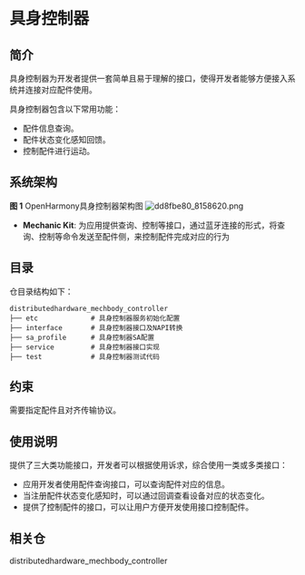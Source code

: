 # 具身控制器

## 简介

具身控制器为开发者提供一套简单且易于理解的接口，使得开发者能够方便接入系统并连接对应配件使用。

具身控制器包含以下常用功能：

- 配件信息查询。
- 配件状态变化感知回馈。
- 控制配件进行运动。

## 系统架构

**图 1**  OpenHarmony具身控制器架构图
![dd8fbe80_8158620.png](https://raw.gitcode.com/user-images/assets/6945035/33864072-2b55-4490-ad50-19140a3da6f4/dd8fbe80_8158620.png 'dd8fbe80_8158620.png')

- **Mechanic Kit**: 为应用提供查询、控制等接口，通过蓝牙连接的形式，将查询、控制等命令发送至配件侧，来控制配件完成对应的行为

## 目录

仓目录结构如下：

```shell
distributedhardware_mechbody_controller
├── etc             # 具身控制器服务初始化配置
├── interface       # 具身控制器接口及NAPI转换
├── sa_profile      # 具身控制器SA配置
├── service         # 具身控制器接口实现
├── test            # 具身控制器测试代码
```

## 约束

需要指定配件且对齐传输协议。

## 使用说明

提供了三大类功能接口，开发者可以根据使用诉求，综合使用一类或多类接口：

- 应用开发者使用配件查询接口，可以查询配件对应的信息。
- 当注册配件状态变化感知时，可以通过回调查看设备对应的状态变化。
- 提供了控制配件的接口，可以让用户方便开发使用接口控制配件。

## 相关仓

distributedhardware_mechbody_controller
